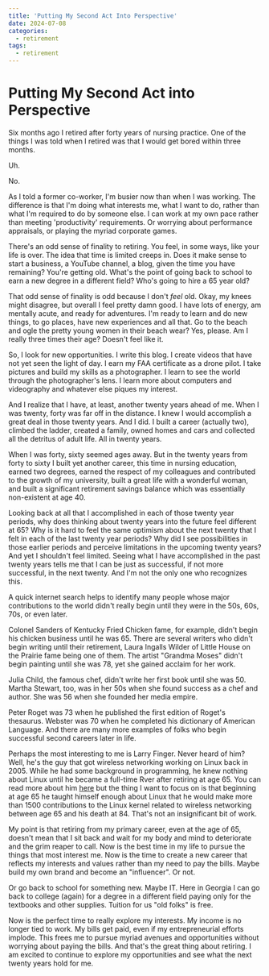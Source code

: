 ```yaml
---
title: 'Putting My Second Act Into Perspective'
date: 2024-07-08
categories:
  - retirement
tags:
  - retirement
---
```

# Putting My Second Act into Perspective

Six months ago I retired after forty years of nursing practice.  One of the things I was told when I retired was that I would get bored within three months. 

Uh.

No.

As I told a former co-worker, I'm busier now than when I was working.  The difference is that I'm doing what interests me, what I want to do, rather than what I'm required to do by someone else.  I can work at my own pace rather than meeting 'productivity' requirements.  Or worrying about performance appraisals, or playing the myriad corporate games.

There's an odd sense of finality to retiring.  You feel, in some ways, like your life is over.  The idea that time is limited creeps in. Does it make sense to start a business, a YouTube channel, a blog, given the time you have remaining?  You're getting old.  What's the point of going back to school to earn a new degree in a different field?  Who's going to hire a 65 year old?

That odd sense of finality is odd because I don't *feel* old. Okay, my knees might disagree, but overall I feel pretty damn good.  I have lots of energy, am mentally acute, and ready for adventures. I'm ready to learn and do new things, to go places, have new experiences and all that.  Go to the beach and ogle the pretty young women in their beach wear?  Yes, please. Am I really three times their age?  Doesn't feel like it.

So, I look for new opportunities.  I write this blog.  I create videos that have not yet seen the light of day.  I earn my FAA certificate as a drone pilot.  I take pictures and build my skills as a photographer. I learn to see the world through the photographer's lens.  I learn more about computers and videography and whatever else piques my interest.

And I realize that I have, at least, another twenty years ahead of me.  When I was twenty, forty was far off in the distance.  I knew I would accomplish a great deal in those twenty years. And I did. I built a career (actually two), climbed the ladder, created a family, owned homes and cars and collected all the detritus of adult life. All in twenty years. 

When I was forty, sixty seemed ages away. But in the twenty years from forty to sixty I built yet another career, this time in nursing education, earned two degrees, earned the respect of my colleagues and contributed to the growth of my university,  built a great life with a wonderful woman, and built a significant retirement savings balance which was essentially non-existent at age 40.

Looking back at all that I accomplished in each of those twenty year periods, why does thinking about twenty years into the future feel different at 65? Why is it hard to feel the same optimism about the next twenty that I felt in each of the last twenty year periods?  Why did I see possibilities in those earlier periods and perceive limitations in the upcoming twenty years? And yet I shouldn't feel limited.  Seeing what I have accomplished in the past twenty years tells me that I can be just as successful, if not more successful, in the next twenty.  And I'm not the only one who recognizes this.

A quick internet search helps to identify many people whose major contributions to the world didn't really begin until they were in the 50s, 60s, 70s, or even later. 

Colonel Sanders of Kentucky Fried Chicken fame, for example, didn't begin his chicken business until he was 65.  There are several writers who didn't begin writing until their retirement, Laura Ingalls Wilder of Little House on the Prairie fame being one of them. The artist "Grandma Moses" didn't begin painting until she was 78, yet she gained acclaim for her work.

Julia Child, the famous chef, didn't write her first book until she was 50. Martha Stewart, too, was in her 50s when she found success as a chef and author.  She was 56 when she founded her media empire.

Peter Roget was 73 when he published the first edition of Roget's thesaurus.
Webster was 70 when he completed his dictionary of American Language. And there are many more examples of folks who begin successful second careers later in life.

Perhaps the most interesting to me is Larry Finger.  Never heard of him?  Well, he's the guy that got wireless networking working on Linux back in 2005.  While he had some background in programming, he knew nothing about Linux until he became a full-time Rver after retiring at age 65.  You can read more about him [here](https://arstechnica.com/gadgets/2024/06/larry-finger-linux-wireless-hero-was-a-persistent-patient-coder-and-mentor/) but the thing I want to focus on is that beginning at age 65 he taught himself enough about Linux that he would make more than 1500 contributions to the Linux kernel related to wireless networking between age 65 and his death at 84.  That's not an insignificant bit of work. 

My point is that retiring from my primary career, even at the age of 65, doesn't mean that I sit back and wait for my body and mind to deteriorate and the grim reaper to call.  Now is the best time in my life to pursue the things that most interest me.  Now is the time to create a new career that reflects my interests and values rather than my need to pay the bills.  Maybe build my own brand and become an "influencer".  Or not.

Or go back to school for something new. Maybe IT.  Here in Georgia I can go back to college (again) for a degree in a different field paying only for the textbooks and other supplies.  Tuition for us "old folks" is free.

Now is the perfect time to really explore my interests.  My income is no longer tied to work.  My bills get paid, even if my entrepreneurial efforts implode. This frees me to pursue myriad avenues and opportunities without worrying about paying the bills. And that's the great thing about retiring.  I am excited to continue to explore my opportunities and see what the next twenty years hold for me.
